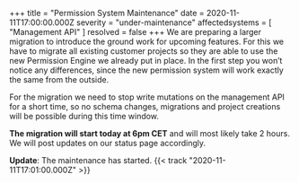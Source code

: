 +++
title = "Permission System Maintenance"
date = 2020-11-11T17:00:00.000Z
severity = "under-maintenance"
affectedsystems = [
  "Management API"
]
resolved = false
+++
We are preparing a larger migration to introduce the ground work for upcoming features. For this we have to migrate all existing customer projects so they are able to use the new Permission Engine we already put in place. In the first step you won’t notice any differences, since the new permission system will work exactly the same from the outside. 

For the migration we need to stop write mutations on the management API for a short time, so no schema changes, migrations and project creations will be possible during this time window. 

**The migration will start today at 6pm CET** and will most likely take 2 hours. We will post updates on our status page accordingly.

**Update**: The maintenance has started. {{< track "2020-11-11T17:01:00.000Z" >}}
